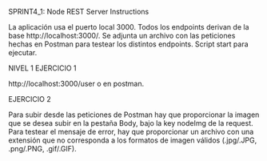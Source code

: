 SPRINT4_1: Node REST Server Instructions

La aplicación usa el puerto local 3000. Todos los endpoints derivan de la base http://localhost:3000/. 
Se adjunta un archivo con las peticiones hechas en Postman para testear los distintos endpoints. 
Script start para ejecutar.

NIVEL 1
  EJERCICIO 1

http://localhost:3000/user o en postman.

  EJERCICIO 2

Para subir desde las peticiones de Postman hay que proporcionar la imagen que se desea subir en la pestaña Body, bajo la key nodeImg de la request. 
Para testear el mensaje de error, hay que proporcionar un archivo con una extensión que no corresponda a los formatos de imagen válidos (.jpg/.JPG, .png/.PNG, .gif/.GIF).
